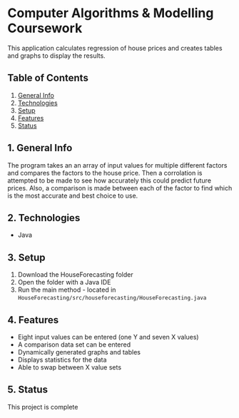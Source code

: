 # Computer Algorithms & Modelling Coursework

This application calculates regression of house prices and creates tables and graphs to display the results.


## Table of Contents
1. [General Info](#1-general-info)
2. [Technologies](#2-technologies)
3. [Setup](#3-Setup)
4. [Features](#4-features)
5. [Status](#5-status)


## 1. General Info
The program takes an an array of input values for multiple different factors and compares the factors to the house price.  Then a corrolation is attempted to be made to see how accurately this could predict future prices.  Also, a comparison is made between each of the factor to find which is the most accurate and best choice to use.


## 2. Technologies
- Java 


## 3. Setup
1. Download the HouseForecasting folder
2. Open the folder with a Java IDE
3. Run the main method - located in `HouseForecasting/src/houseforecasting/HouseForecasting.java`


## 4. Features
- Eight input values can be entered (one Y and seven X values)
- A comparison data set can be entered
- Dynamically generated graphs and tables
- Displays statistics for the data
- Able to swap between X value sets


## 5. Status
This project is complete
